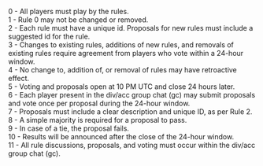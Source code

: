 0 - All players must play by the rules.  
1 - Rule 0 may not be changed or removed.  
2 - Each rule must have a unique id. Proposals for new rules must include a suggested id for the rule.  
3 - Changes to existing rules, additions of new rules, and removals of existing rules require agreement from players who vote within a 24-hour window.  
4 - No change to, addition of, or removal of rules may have retroactive effect.  
5 - Voting and proposals open at 10 PM UTC and close 24 hours later.  
6 - Each player present in the div/acc group chat (gc) may submit proposals and vote once per proposal during the 24-hour window.  
7 - Proposals must include a clear description and unique ID, as per Rule 2.  
8 - A simple majority is required for a proposal to pass.  
9 - In case of a tie, the proposal fails.  
10 - Results will be announced after the close of the 24-hour window.  
11 - All rule discussions, proposals, and voting must occur within the div/acc group chat (gc).  
